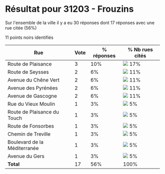 # Résultat pour 31203 - Frouzins

Sur l'ensemble de la ville il y a eu 30 réponses dont 17 réponses avec une rue citée (56%)

11 points noirs identifiés

| Rue | Vote | % réponses | % Nb rues cités|
|-----|------|------------|----------------|
| Route de Plaisance | 3 | 10% | <img src="../../img/bar_17.gif" />&nbsp;17%|
| Route de Seysses | 2 | 6% | <img src="../../img/bar_11.gif" />&nbsp;11%|
| Avenue du Chêne Vert | 2 | 6% | <img src="../../img/bar_11.gif" />&nbsp;11%|
| Avenue des Pyrénées | 2 | 6% | <img src="../../img/bar_11.gif" />&nbsp;11%|
| Avenue de Gascogne | 2 | 6% | <img src="../../img/bar_11.gif" />&nbsp;11%|
| Rue du Vieux Moulin | 1 | 3% | <img src="../../img/bar_5.gif" />&nbsp;5%|
| Route de Plaisance du Touch | 1 | 3% | <img src="../../img/bar_5.gif" />&nbsp;5%|
| Route de Fonsorbes | 1 | 3% | <img src="../../img/bar_5.gif" />&nbsp;5%|
| Chemin de Treville | 1 | 3% | <img src="../../img/bar_5.gif" />&nbsp;5%|
| Boulevard de la Méditerranée | 1 | 3% | <img src="../../img/bar_5.gif" />&nbsp;5%|
| Avenue du Gers | 1 | 3% | <img src="../../img/bar_5.gif" />&nbsp;5%|
| **Total** | 17 | 56% | 100%|
